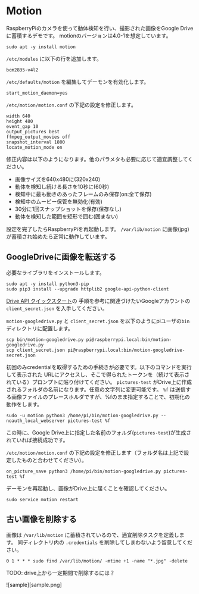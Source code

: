 # Motion
RaspberryPiのカメラを使って動体検知を行い、撮影された画像をGoogle Driveに蓄積するデモです。
motionのバージョンは4.0-1を想定しています。

```
sudo apt -y install motion
```

`/etc/modules` に以下の行を追加します。

```
bcm2835-v4l2
```

`/etc/defaults/motion` を編集してデーモンを有効化します。

```
start_motion_daemon=yes
```

`/etc/motion/motion.conf` の下記の設定を修正します。

```
width 640
height 480
event_gap 10
output_pictures best
ffmpeg_output_movies off
snapshot_interval 1800
locate_motion_mode on
```

修正内容は以下のようになります。他のパラメタも必要に応じて適宜調整してください。

- 画像サイズを640x480に(320x240)
- 動体を検知し続ける長さを10秒に(60秒)
- 検知中に最も動きのあったフレームのみ保存(on:全て保存)
- 検知中のムービー保管を無効化(有効)
- 30分に1回スナップショットを保存(保存なし)
- 動体を検知した範囲を矩形で囲む(囲まない)

設定を完了したらRaspberryPiを再起動します。
`/var/lib/motion` に画像(jpg)が蓄積され始めたら正常に動作しています。

## GoogleDriveに画像を転送する

必要なライブラリをインストールします。
```
sudo apt -y install python3-pip
sudo pip3 install --upgrade httplib2 google-api-python-client
```

[Drive API クイックスタート](https://developers.google.com/drive/v3/web/quickstart/python)の
手順を参考に関連づけたいGoogleアカウントの `client_secret.json` を入手してください。

`motion-googledrive.py` と `client_secret.json` を以下のようにpiユーザの`bin`
ディレクトリに配置します。

```
scp bin/motion-googledrive.py pi@raspberrypi.local:bin/motion-googledrive.py
scp client_secret.json pi@raspberrypi.local:bin/motion-googledrive-secret.json
```

初回のみcredentialを取得するための手続きが必要です。以下のコマンドを実行して表示された
URLにアクセスし、そこで得られたトークンを（続けて表示されている）プロンプトに貼り付けてください。
`pictures-test` がDrive上に作成されるフォルダの名前になります。任意の文字列に変更可能です。
`%f` は送信する画像ファイルのプレースホルダですが、%fのまま指定することで、初期化の動作をします。

```
sudo -u motion python3 /home/pi/bin/motion-googledrive.py --noauth_local_webserver pictures-test %f
```

この時に、Google Drive上に指定した名前のフォルダ(`pictures-test`)が生成されていれば接続成功です。

`/etc/motion/motion.conf` の下記の設定を修正します（フォルダ名は上記で設定したものと合わせてください）。

```
on_picture_save python3 /home/pi/bin/motion-googledrive.py pictures-test %f
```

デーモンを再起動し、画像がDrive上に届くことを確認してください。

```
sudo service motion restart
```

## 古い画像を削除する
画像は `/var/lib/motion` に蓄積されているので、適宜削除タスクを定義します。
同ディレクトリ内の `.credentials` を削除してしまわないよう留意してください。

```
0 1 * * * sudo find /var/lib/motion/ -mtime +1 -name "*.jpg" -delete
```

TODO: drive上から一定期間で削除するには？

![sample][sample.png]
